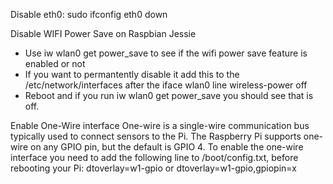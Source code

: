 Disable eth0:
sudo ifconfig eth0 down

Disable WIFI Power Save on Raspbian Jessie
- Use iw wlan0 get power_save to see if the wifi power save feature is enabled or not
- If you want to permantently disable it add this to the /etc/network/interfaces after the iface wlan0 line wireless-power off
- Reboot and if you run iw wlan0 get power_save you should see that is off.

Enable One-Wire interface
One-wire is a single-wire communication bus typically used to connect sensors to the Pi.
The Raspberry Pi supports one-wire on any GPIO pin, but the default is GPIO 4.
To enable the one-wire interface you need to add the following line to /boot/config.txt, before rebooting your Pi:
  dtoverlay=w1-gpio
or
  dtoverlay=w1-gpio,gpiopin=x

